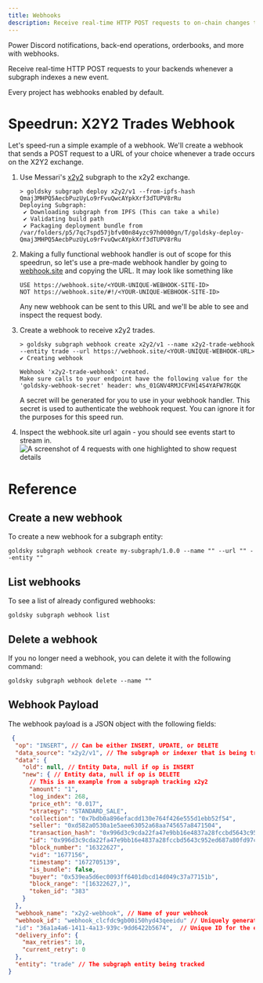 ```yaml
---
title: Webhooks
description: Receive real-time HTTP POST requests to on-chain changes to your subgraphs.
---
```


Power Discord notifications, back-end operations, orderbooks, and more with webhooks.

Receive real-time HTTP POST requests to your backends whenever a subgraph indexes a new event.

Every project has webhooks enabled by default.

# Speedrun: X2Y2 Trades Webhook

Let's speed-run a simple example of a webhook. We'll create a webhook that sends a POST request to a URL of your choice whenever a trade occurs on the X2Y2 exchange.

1. Use Messari's [x2y2](https://thegraph.com/hosted-service/subgraph/messari/x2y2-ethereum) subgraph to the x2y2 exchange.

   ```shell
   > goldsky subgraph deploy x2y2/v1 --from-ipfs-hash Qmaj3MHPQ5AecbPuzUyLo9rFvuQwcAYpkXrf3dTUPV8rRu
   Deploying Subgraph:
    ✔ Downloading subgraph from IPFS (This can take a while)
    ✔ Validating build path
    ✔ Packaging deployment bundle from /var/folders/p5/7qc7spd57jbfv00n84yzc97h0000gn/T/goldsky-deploy-Qmaj3MHPQ5AecbPuzUyLo9rFvuQwcAYpkXrf3dTUPV8rRu
   ```

2. Making a fully functional webhook handler is out of scope for this speedrun, so let's use a pre-made webhook handler by going to [webhook.site](https://webhook.site) and copying the URL.
   It may look like something like

   ```shell
   USE https://webhook.site/<YOUR-UNIQUE-WEBHOOK-SITE-ID>
   NOT https://webhook.site/#!/<YOUR-UNIQUE-WEBHOOK-SITE-ID>
   ```

   Any new webhook can be sent to this URL and we'll be able to see and inspect the request body.

3. Create a webhook to receive x2y2 trades.

   ```shell
   > goldsky subgraph webhook create x2y2/v1 --name x2y2-trade-webhook --entity trade --url https://webhook.site/<YOUR-UNIQUE-WEBHOOK-URL>
   ✔ Creating webhook

   Webhook 'x2y2-trade-webhook' created.
   Make sure calls to your endpoint have the following value for the 'goldsky-webhook-secret' header: whs_01GNV4RMJCFVH14S4YAFW7RGQK
   ```

   A secret will be generated for you to use in your webhook handler. This secret is used to authenticate the webhook request. You can ignore it for the purposes for this speed run.

4. Inspect the webhook.site url again - you should see events start to stream in.
   ![A screenshot of 4 requests with one highlighted to show request details](/images/docs/mirror/webhook-example.png)

# Reference

## Create a new webhook

To create a new webhook for a subgraph entity:

```shell
goldsky subgraph webhook create my-subgraph/1.0.0 --name "" --url "" --entity ""
```

## List webhooks

To see a list of already configured webhooks:

```shell
goldsky subgraph webhook list
```

## Delete a webhook

If you no longer need a webhook, you can delete it with the following command:

```shell
goldsky subgraph webhook delete --name ""
```

## Webhook Payload

The webhook payload is a JSON object with the following fields:

```json
 {
  "op": "INSERT", // Can be either INSERT, UPDATE, or DELETE
  "data_source": "x2y2/v1", // The subgraph or indexer that is being tracked
  "data": {
    "old": null, // Entity Data, null if op is INSERT
    "new": { // Entity data, null if op is DELETE
      // This is an example from a subgraph tracking x2y2
      "amount": "1",
      "log_index": 268,
      "price_eth": "0.017",
      "strategy": "STANDARD_SALE",
      "collection": "0x7bdb0a896efacdd130e764f426e555d1ebb52f54",
      "seller": "0xd582a0530a1e5aee63052a68aa745657a8471504",
      "transaction_hash": "0x996d3c9cda22fa47e9bb16e4837a28fccbd5643c952ed687a80fd97ceafb69c6",
      "id": "0x996d3c9cda22fa47e9bb16e4837a28fccbd5643c952ed687a80fd97ceafb69c6-268",
      "block_number": "16322627",
      "vid": "1677156",
      "timestamp": "1672705139",
      "is_bundle": false,
      "buyer": "0x539ea5d6ec0093ff6401dbcd14d049c37a77151b",
      "block_range": "[16322627,)",
      "token_id": "383"
    }
  },
  "webhook_name": "x2y2-webhook", // Name of your webhook
  "webhook_id": "webhook_clcfdc9gb00i50hyd43qeeidu" // Uniquely generated ID for the webhook
  "id": "36a1a4a6-1411-4a13-939c-9dd6422b5674",  // Unique ID for the event
  "delivery_info": {
    "max_retries": 10,
    "current_retry": 0
  },
  "entity": "trade" // The subgraph entity being tracked
}
```
